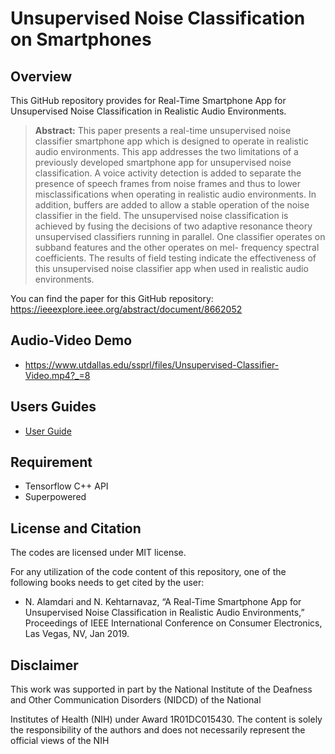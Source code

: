 # Unsupervised Noise Classification on Smartphones


## Overview
This GitHub repository provides for Real-Time Smartphone App for Unsupervised Noise Classification in Realistic Audio Environments.

> **Abstract:** This paper presents a real-time unsupervised noise classifier smartphone app which is designed to operate in realistic audio environments. This app addresses the two limitations of a previously developed smartphone app for unsupervised noise classification. A voice activity detection is added to separate the presence of speech frames from noise frames and thus to lower misclassifications when operating in realistic audio environments. In addition, buffers are added to allow a stable operation of the noise classifier in the field. The unsupervised noise classification is achieved by fusing the decisions of two adaptive resonance theory unsupervised classifiers running in parallel. One classifier operates on subband features and the other operates on mel- frequency spectral coefficients. The results of field testing indicate the effectiveness of this unsupervised noise classifier app when used in realistic audio environments.

You can find the paper for this GitHub repository: https://ieeexplore.ieee.org/abstract/document/8662052

## Audio-Video Demo

- https://www.utdallas.edu/ssprl/files/Unsupervised-Classifier-Video.mp4?_=8

## Users Guides

- [User Guide](Users-Guide-UnsupervisedNoiseClassification)

## Requirement
- Tensorflow C++ API
- Superpowered


## License and Citation
The codes are licensed under MIT license.

For any utilization of the code content of this repository, one of the following books needs to get cited by the user:

- N. Alamdari and N. Kehtarnavaz, “A Real-Time Smartphone App for Unsupervised Noise Classification in Realistic Audio Environments,” Proceedings of IEEE International Conference on Consumer Electronics, Las Vegas, NV, Jan 2019.

## Disclaimer
This work was supported in part by the National Institute of the Deafness and Other Communication Disorders (NIDCD) of the National

Institutes of Health (NIH) under Award 1R01DC015430. The content is solely the responsibility of the authors and does not necessarily represent the official views of the NIH
